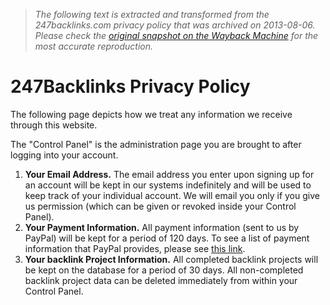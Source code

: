> *The following text is extracted and transformed from the 247backlinks.com privacy policy that was archived on 2013-08-06. Please check the [original snapshot on the Wayback Machine](https://web.archive.org/web/20130806210650id_/http%3A//247backlinks.info/privacyPolicy.php) for the most accurate reproduction.*

# 247Backlinks Privacy Policy

The following page depicts how we treat any information we receive through this website.

The "Control Panel" is the administration page you are brought to after logging into your account.

  1. **Your Email Address.** The email address you enter upon signing up for an account will be kept in our systems indefinitely and will be used to keep track of your individual account. We will email you only if you give us permission (which can be given or revoked inside your Control Panel).
  2. **Your Payment Information.** All payment information (sent to us by PayPal) will be kept for a period of 120 days. To see a list of payment information that PayPal provides, please see [this link](http://www.paypalobjects.com/en_US/ebook/PP_OrderManagement_IntegrationGuide/Appx_ipn_and_pdt_variables.html).
  3. **Your backlink Project Information.** All completed backlink projects will be kept on the database for a period of 30 days. All non-completed backlink project data can be deleted immediately from within your Control Panel.


